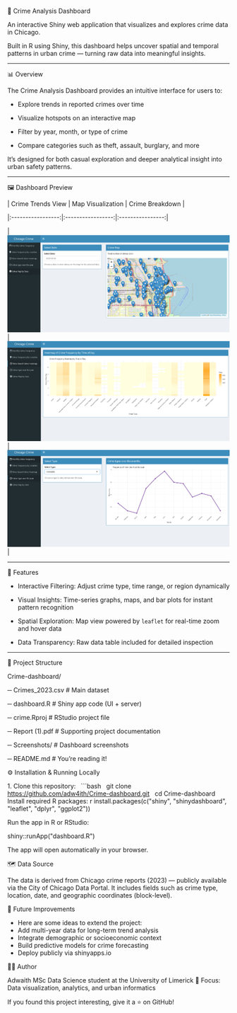 🧭 Crime Analysis Dashboard



An interactive Shiny web application that visualizes and explores crime data in Chicago.  

Built in R using Shiny, this dashboard helps uncover spatial and temporal patterns in urban crime — turning raw data into meaningful insights.



---



📊 Overview



The Crime Analysis Dashboard provides an intuitive interface for users to:



 - Explore trends in reported crimes over time  

 - Visualize hotspots on an interactive map  

 - Filter by year, month, or type of crime  

 - Compare categories such as theft, assault, burglary, and more  



It’s designed for both casual exploration and deeper analytical insight into urban safety patterns.



---



🖼️ Dashboard Preview



| Crime Trends View | Map Visualization | Crime Breakdown |

|:-----------------:|:-----------------:|:----------------:|

| ![Trends](Screenshots/Screenshot%202025-10-06%20204459.png) | ![Map](Screenshots/Screenshot%202025-10-06%20204601.png) | ![Breakdown](Screenshots/Screenshot%202025-10-06%20204717.png) |



---



🧠 Features



 - Interactive Filtering: Adjust crime type, time range, or region dynamically  

 - Visual Insights: Time-series graphs, maps, and bar plots for instant pattern recognition  

 - Spatial Exploration: Map view powered by `leaflet` for real-time zoom and hover data  

 - Data Transparency: Raw data table included for detailed inspection  



---



📂 Project Structure



Crime-dashboard/

 ─ Crimes\_2023.csv # Main dataset

 ─ dashboard.R # Shiny app code (UI + server)

 ─ crime.Rproj # RStudio project file

 ─ Report (1).pdf # Supporting project documentation

 ─ Screenshots/ # Dashboard screenshots

 ─ README.md # You’re reading it!



⚙️ Installation \& Running Locally

1\. Clone this repository:
&nbsp;  ```bash
&nbsp;  git clone https://github.com/adw4ith/Crime-dashboard.git
&nbsp;  cd Crime-dashboard
Install required R packages:
r
install.packages(c("shiny", "shinydashboard", "leaflet", "dplyr", "ggplot2"))

Run the app in R or RStudio:

shiny::runApp("dashboard.R")
 
The app will open automatically in your browser.

🗺️ Data Source

The data is derived from Chicago crime reports (2023) — publicly available via the City of Chicago Data Portal.
It includes fields such as crime type, location, date, and geographic coordinates (block-level).

🚀 Future Improvements

* Here are some ideas to extend the project:
* Add multi-year data for long-term trend analysis
* Integrate demographic or socioeconomic context
* Build predictive models for crime forecasting
* Deploy publicly via shinyapps.io



👨‍💻 Author

Adwaith
MSc Data Science student at the University of Limerick
📍 Focus: Data visualization, analytics, and urban informatics



If you found this project interesting, give it a ⭐ on GitHub!







